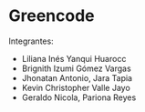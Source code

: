 # Greencode

Integrantes:

- Liliana Inés Yanqui Huarocc     
- Brignith Izumi Gómez Vargas   
- Jhonatan Antonio, Jara Tapia     
- Kevin Christopher Valle Jayo    
- Geraldo Nicola, Pariona Reyes 
